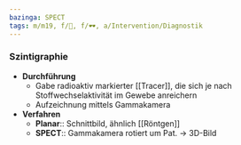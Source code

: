 ```yaml
---
bazinga: SPECT
tags: m/m19, f/🦀, f/🕶️, a/Intervention/Diagnostik
---
```

### Szintigraphie
- **Durchführung**
	- Gabe radioaktiv markierter [[Tracer]], die sich je nach Stoffwechselaktivität im Gewebe anreichern
	- Aufzeichnung mittels Gammakamera
- **Verfahren**
	- **Planar**:: Schnittbild, ähnlich [[Röntgen]]
	- **SPECT**:: Gammakamera rotiert um Pat. → 3D-Bild